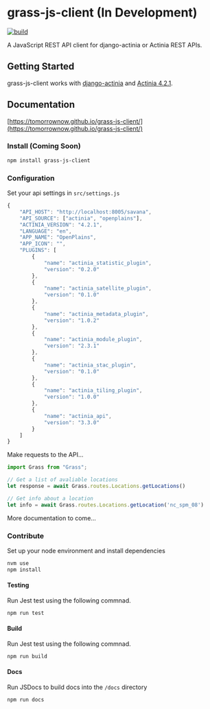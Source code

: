 # grass-js-client (In Development)

[![build](https://github.com/tomorrownow/grass-js-client/actions/workflows/node.js.yml/badge.svg)](https://github.com/tomorrownow/grass-js-client/actions/workflows/node.js.yml)

A JavaScript REST API client for django-actinia or Actinia REST APIs.

## Getting Started

grass-js-client works with [django-actinia](https://github.com/tomorrownow/django-actinia) and [Actinia 4.2.1](https://github.com/mundialis/actinia_core).

## Documentation

[https://tomorrownow.github.io/grass-js-client/](https://tomorrownow.github.io/grass-js-client/)

### Install (Coming Soon)

```bash
npm install grass-js-client
```

### Configuration

Set your api settings in `src/settings.js`

```js
{
    "API_HOST": "http://localhost:8005/savana",
    "API_SOURCE": ["actinia", "openplains"],
    "ACTINIA_VERSION": "4.2.1",
    "LANGUAGE": "en",
    "APP_NAME": "OpenPlains",
    "APP_ICON": "",
    "PLUGINS": [
        {
            "name": "actinia_statistic_plugin",
            "version": "0.2.0"
        },
        {
            "name": "actinia_satellite_plugin",
            "version": "0.1.0"
        },
        {
            "name": "actinia_metadata_plugin",
            "version": "1.0.2"
        },
        {
            "name": "actinia_module_plugin",
            "version": "2.3.1"
        },
        {
            "name": "actinia_stac_plugin",
            "version": "0.1.0"
        },
        {
            "name": "actinia_tiling_plugin",
            "version": "1.0.0"
        },
        {
            "name": "actinia_api",
            "version": "3.3.0"
        }
    ]
}
```

Make requests to the API...

```js
import Grass from "Grass";

// Get a list of avaliable locations
let response = await Grass.routes.Locations.getLocations()

// Get info about a location
let info = await Grass.routes.Locations.getLocation('nc_spm_08')

```

More documentation to come...

### Contribute

Set up your node environment and install dependencies

```bash
nvm use
npm install
```

#### Testing

Run Jest test using the following commnad.

```bash
npm run test
```

#### Build

Run Jest test using the following commnad.

```bash
npm run build
```

#### Docs

Run JSDocs to build docs into the `/docs` directory

```bash
npm run docs
```
